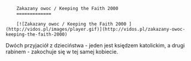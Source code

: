 
        Zakazany owoc / Keeping the Faith 2000 
        =============
        
        [![Zakazany owoc / Keeping the Faith 2000 ](http://vidos.pl/images/player.gif)](http://vidos.pl/zakazany-owoc-keeping-the-faith-2000)
        
        
 Dwóch przyjaciół z dzieciństwa - jeden jest księdzem katolickim, a drugi rabinem - zakochuje się w tej samej kobiecie.
    